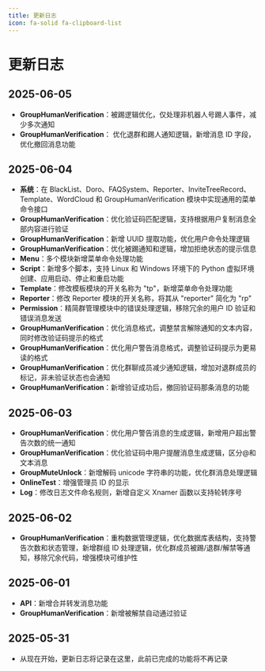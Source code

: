 ```yaml
---
title: 更新日志
icon: fa-solid fa-clipboard-list
---
```


# 更新日志

## 2025-06-05

- **GroupHumanVerification**：被踢逻辑优化，仅处理非机器人号踢人事件，减少多次通知
- **GroupHumanVerification**： 优化退群和踢人通知逻辑，新增消息 ID 字段，优化撤回消息功能

## 2025-06-04

- **系统**：在 BlackList、Doro、FAQSystem、Reporter、InviteTreeRecord、Template、WordCloud 和 GroupHumanVerification 模块中实现通用的菜单命令接口
- **GroupHumanVerification**：优化验证码匹配逻辑，支持根据用户复制消息全部内容进行验证
- **GroupHumanVerification**：新增 UUID 提取功能，优化用户命令处理逻辑
- **GroupHumanVerification**：优化被踢通知和逻辑，增加拒绝状态的提示信息
- **Menu**：多个模块新增菜单命令处理功能
- **Script**：新增多个脚本，支持 Linux 和 Windows 环境下的 Python 虚拟环境创建、应用启动、停止和重启功能
- **Template**：修改模板模块的开关名称为 "tp"，新增菜单命令处理功能
- **Reporter**：修改 Reporter 模块的开关名称，将其从 "reporter" 简化为 "rp"
- **Permission**：精简群管理模块中的错误处理逻辑，移除冗余的用户 ID 验证和错误消息发送
- **GroupHumanVerification**：优化消息格式，调整禁言解除通知的文本内容，同时修改验证码提示的格式
- **GroupHumanVerification**：优化用户警告消息格式，调整验证码提示为更易读的格式
- **GroupHumanVerification**：优化群聊成员减少通知逻辑，增加对退群成员的标记，非未验证状态也会通知
- **GroupHumanVerification**：新增验证成功后，撤回验证码那条消息的功能

## 2025-06-03

- **GroupHumanVerification**：优化用户警告消息的生成逻辑，新增用户超出警告次数的统一通知
- **GroupHumanVerification**：优化验证码中用户提醒消息生成逻辑，区分@和文本消息
- **GroupMuteUnlock**：新增解码 unicode 字符串的功能，优化群消息处理逻辑
- **OnlineTest**：增强管理员 ID 的显示
- **Log**：修改日志文件命名规则，新增自定义 Xnamer 函数以支持轮转序号

## 2025-06-02

- **GroupHumanVerification**：重构数据管理逻辑，优化数据库表结构，支持警告次数和状态管理，新增群组 ID 处理逻辑，优化群成员被踢/退群/解禁等通知，移除冗余代码，增强模块可维护性

## 2025-06-01

- **API**：新增合并转发消息功能
- **GroupHumanVerification**：新增被解禁自动通过验证

## 2025-05-31

- 从现在开始，更新日志将记录在这里，此前已完成的功能将不再记录
